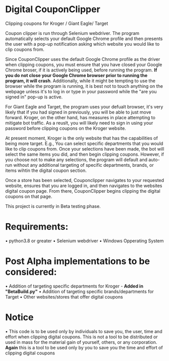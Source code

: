# Digital CouponClipper

Clipping coupons for Kroger / Giant Eagle/ Target

Coupon clipper is run through Selenium webdriver. The program automatically selects your default Google Chrome profile and then presents the user with a pop-up notification asking which website you would like to clip coupons from. 

Since CouponClipper uses the default Google Chrome profile as the driver when clipping coupons, you must ensure that you have closed your Google Chrome broser, if it is actively being used, before running the program. **If you do not close your Google Chrome browser prior to running the program, it will crash**. Additionally, while it might be tempting to use the browser while the program is running, it is best not to touch anything on the webpage unless it's to log in or type in your password while the "are you signed in" pop-up is active. 

For Giant Eagle and Target, the program uses your defualt browser, it's very likely that if you had signed in previously, you will be able to just move forward. Kroger, on the other hand, has measures in place attempting to mitigate bot traffic. As a reuslt, you will likely need to sign in using your password before clipping coupons on the Kroger website. 

At present moment, Kroger is the only website that has the capabilities of being more target. E.g., You can select specific departments that you would like to clip coupons from. Once your selections have been made, the bot will select the same items you did, and then begin clipping coupons. However, if you choose not to make any selections, the program will default and auto-run without any additional targeting of specific departments, brands, or items wihtin the digital coupon section. 

Once a store has been selected, Couponclipper navigates to your requested website, ensures that you are logged in, and then navigates to the websites digital coupon page. From there, CouponClipper begins clipping the digital coupons on that page. 

This project is currently in Beta testing phase. 

# Requirements:
• python3.8 or greater
• Selenium webdriver
• Windows Opperating System

# Post Alpha implementations to be considered:

• Addition of targeting specific departments for Kroger - **Added in "BetaBuild.py"**
• Addition of targeting specific brands/departments for Target
• Other websites/stores that offer digital coupons

# Notice
• This code is to be used only by individuals to save you, the user, time and effort when clipping digital coupons. This is not a tool to be distributed or used in mass for the material gain of yourself, others, or any corporation. **Again** this is a tool to be used only by you to save you the time and effort of clipping digital coupons 

